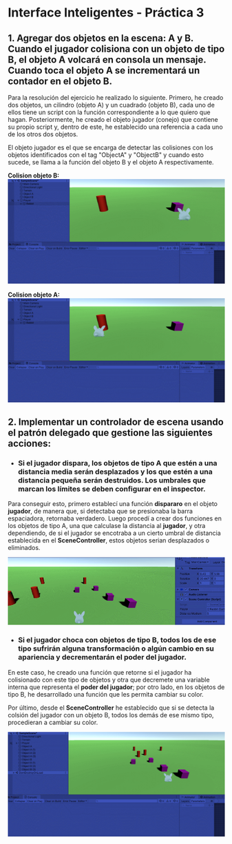 # Interface Inteligentes - Práctica 3

## 1. Agregar dos objetos en la escena: A y B. Cuando el jugador colisiona con un objeto de tipo B, el objeto A volcará en consola un mensaje. Cuando toca el objeto A se incrementará un contador en el objeto B.

Para la resolución del ejercicio he realizado lo siguiente. Primero, he creado dos objetos, un cilindro (objeto A) y un cuadrado (objeto B), cada uno de ellos tiene un script con la función correspondiente a lo que quiero que hagan. Posteriormente, he creado el objeto jugador (conejo) que contiene su propio script y, dentro de este, he establecido una referencia a cada uno de los otros dos objetos.

El objeto jugador es el que se encarga de detectar las colisiones con los objetos identificados con el tag "ObjectA" y "ObjectB" y cuando esto sucede, se llama a la función del objeto B y el objeto A respectivamente.

**Colision objeto B:**
![eje1.1.gif](Images/eje1.1.gif)

**Colision objeto A:**
![eje1.2.gif](Images/eje1.2.gif)

## 2. Implementar un controlador de escena usando el patrón delegado que gestione las siguientes acciones:

* ### Si el jugador dispara, los objetos de tipo A que estén a una distancia media serán desplazados y los que estén a una distancia pequeña serán destruidos. Los umbrales que marcan los límites se deben configurar en el inspector.

Para conseguir esto, primero establecí una función **dispararo** en el objeto **jugador**, de manera que, si detectaba que se presionaba la barra espaciadora, retornaba verdadero. Luego procedí a crear dos funciones en los objetos de tipo A, una que calculase la distancia al **jugador**, y otra  dependiendo, de si el jugador se encotraba a un cierto umbral de distancia establecida en el **SceneController**, estos objetos serian desplazados o eliminados.

![eje2.1.gif](Images/eje2.1.gif)

* ### Si el jugador choca con objetos de tipo B, todos los de ese tipo sufrirán alguna transformación o algún cambio en su apariencia y decrementarán el poder del jugador.

En este caso, he creado una función que retorne si el jugador ha colisionado con este tipo de objetos y otra que decremete una variable interna que representa el **poder del jugador**; por otro lado, en los objetos de tipo B, he desarrollado una función que les permita cambiar su color. 

Por último, desde el **SceneController** he establecido que si se detecta la colsión del jugador con un objeto B, todos los demás de ese mismo tipo, procedieran a cambiar su color.

![eje2.2.gif](Images/eje2.2.gif)

